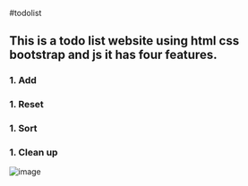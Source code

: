 #todolist

<h2>This is a todo list website using html css bootstrap and js it has four features.</h2>

<h3>1. Add </h3>
<h3>1. Reset </h3>
<h3>1. Sort </h3>
<h3>1. Clean up </h3>

![image](https://github.com/ashishshinde0901/todo_list/assets/67376699/fb33ba53-7cde-491c-8a1f-9ce6c1a6842e)
